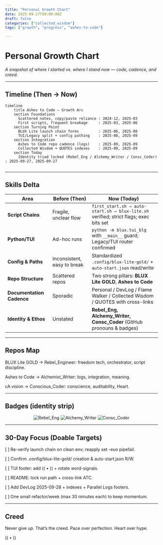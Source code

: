 ```yaml
---
title: "Personal Growth Chart"
date: 2025-09-27T00:00:00Z
draft: false
categories: ["collected_wisdom"]
tags: ["growth", "progress", "ashes-to-code"]

---
```


# Personal Growth Chart

_A snapshot of where I started vs. where I stand now — code, cadence, and creed._

---

## Timeline (Then → Now)

```lsd
timeline
    title Ashes to Code — Growth Arc
    section Foundations
      Scattered notes, copy/paste reliance : 2024-12, 2025-03
      First scripts, frequent breakage     : 2025-03, 2025-06
    section Turning Point
      BLUX Lite launch chain forms         : 2025-06, 2025-08
      TUI/Legacy split + config pathing    : 2025-08, 2025-09
    section Integration
      Ashes to Code repo cadence (logs)    : 2025-09, 2025-09
      Collected Wisdom + QUOTES indexes    : 2025-09, 2025-09
    section Today
      Identity triad locked (Rebel_Eng / Alchemy_Writer / Consc_Coder) : 2025-09-27, 2025-09-27
      
```


---

## Skills Delta

| Area                   | Before (Then)                                   | Now (Today)                                                                 |
|------------------------|-------------------------------------------------|------------------------------------------------------------------------------|
| **Script Chains**      | Fragile, unclear flow                           | `first_start.sh → auto-start.sh → blux-lite.sh` verified; strict flags; exec bits set |
| **Python/TUI**         | Ad-hoc runs                                     | `python -m blux.tui_blg` with `__main__` guard; Legacy/TUI router confirmed |
| **Config & Paths**     | Inconsistent, easy to break                     | Standardized `.config/blux-lite-gold/` + `auto-start.json` read/write       |
| **Repo Structure**     | Scattered repos                                 | Two strong pillars: **BLUX Lite GOLD**, **Ashes to Code**                   |
| **Documentation Cadence** | Sporadic                                     | Personal / DevLog / Flame Walker / Collected Wisdom / QUOTES with cross-links |
| **Identity & Ethos**   | Unstated                                        | **Rebel_Eng, Alchemy_Writer, Consc_Coder** (GitHub pronouns & badges)      |


---

## Repos Map

BLUX Lite GOLD → Rebel_Engineer: freedom tech, orchestrator, script discipline.

Ashes to Code → Alchemist_Writer: logs, integration, meaning.

cA vision → Conscious_Coder: conscience, auditability, Heart.



---

## Badges (identity strip)

<div align="center">

![Rebel_Eng](https://img.shields.io/badge/Rebel_Eng-000000?style=for-the-badge)
![Alchemy_Writer](https://img.shields.io/badge/Alchemy_Writer-1E90FF?style=for-the-badge)
![Consc_Coder](https://img.shields.io/badge/Consc_Coder-FFD700?style=for-the-badge)

</div>


---

## 30-Day Focus (Doable Targets)

[ ] Re-verify launch chain on clean env; reapply set -euo pipefail.

[ ] Confirm .config/blux-lite-gold/ creation & auto-start.json R/W.

[ ] TUI footer: add (( • )) + rotate word-signals.

[ ] README: lock run path + cross-link ATC.

[ ] Add DevLog 2025-09-28 + indexes + Parallel Logs footers.

[ ] One small refactor/week (max 30 minutes each) to keep momentum.



---

## Creed

Never give up. That’s the creed.
Pace over perfection. Heart over hype.

(( • ))



